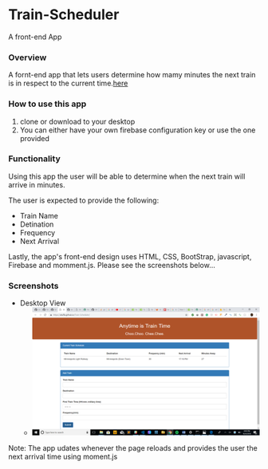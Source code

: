 # Train-Scheduler
A front-end App



### Overview
A fornt-end app that lets users determine how mamy minutes the next train is in respect to the current time.[here](https://atuffa.github.io/Train-Scheduler)



### How to use this app
1. clone or download to your desktop
2. You can either have your own firebase configuration key or use the one provided



### Functionality
Using this app the user will be able to determine when the next train will arrive in minutes.

The user is expected to provide the following:
  - Train Name
  - Detination
  - Frequency
  - Next Arrival



Lastly, the app's front-end design uses HTML, CSS, BootStrap, javascript, Firebase and momment.js. Please see the screenshots below...


### Screenshots
- Desktop View
  * ![Train Scheduler](/Train-schedule.png)



Note: The app udates whenever the page reloads and provides the user the next arrival time using moment.js
